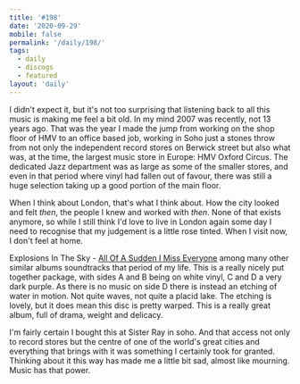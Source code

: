 ```yaml
---
title: '#198'
date: '2020-09-29'
mobile: false
permalink: '/daily/198/'
tags:
  - daily
  - discogs
  - featured
layout: 'daily'
---
```


I didn't expect it, but it's not too surprising that listening back to all this music is making me feel a bit old. In my mind 2007 was recently, not 13 years ago. That was the year I made the jump from working on the shop floor of HMV to an office based job, working in Soho just a stones throw from not only the independent record stores on Berwick street but also what was, at the time, the largest music store in Europe: HMV Oxford Circus. The dedicated Jazz department was as large as some of the smaller stores, and even in that period where vinyl had fallen out of favour, there was still a huge selection taking up a good portion of the main floor.

When I think about London, that's what I think about. How the city looked and felt _then_, the people I knew and worked with _then_. None of that exists anymore, so while I still think I'd love to live in London again some day I need to recognise that my judgement is a little rose tinted. When I visit now, I don't feel at home.

Explosions In The Sky - [All Of A Sudden I Miss Everyone](https://www.discogs.com/Explosions-In-The-Sky-All-Of-A-Sudden-I-Miss-Everyone/release/921638) among many other similar albums soundtracks that period of my life. This is a really nicely put together package, with sides A and B being on white vinyl, C and D a very dark purple. As there is no music on side D there is instead an etching of water in motion. Not quite waves, not quite a placid lake. The etching is lovely, but it does mean this disc is pretty warped. This is a really great album, full of drama, weight and delicacy.

I'm fairly certain I bought this at Sister Ray in soho. And that access not only to record stores but the centre of one of the world's great cities and everything that brings with it was something I certainly took for granted. Thinking about it this way has made me a little bit sad, almost like mourning. Music has that power.
